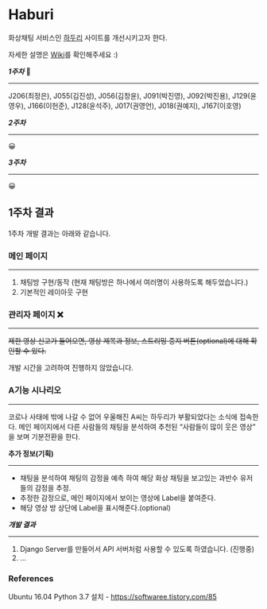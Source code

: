 # Haburi

화상채팅 서비스인 [하두리](https://namu.wiki/w/하두리) 사이트를 개선시키고자 한다.

자세한 설명은 [Wiki](https://github.com/boostcamp-2020/relay_09/wiki/하부리-Wiki)를 확인해주세요 :)



***1주차*** 📌

****

J206(최정은), J055(김진성), J056(김창윤), J091(박진영), J092(박진용), J129(윤영우), J166(이헌준), J128(윤석주), J017(권영언), J018(권예지), J167(이호영)



***2주차***

------

😀



***3주차***

------

😀





## 1주차 결과

1주차 개발 결과는 아래와 같습니다.



### 메인 페이지

------

1. 채팅방 구현/동작 (현재 채팅방은 하나에서 여러명이 사용하도록 해두었습니다.)
2. 기본적인 레이아웃 구현



### 관리자 페이지 ❌

------

~~제한 영상 신고가 들어오면, 영상 제목과 정보, 스트리밍 중지 버튼(optional)에 대해 확인할 수 있다.~~

개발 시간을 고려하여 진행하지 않았습니다.



### A기능 시나리오

------

코로나 사태에 밖에 나갈 수 없어 우울해진 A씨는 하두리가 부활되었다는 소식에 접속한다. 메인 페이지에서 다른 사람들의 채팅을 분석하여 추천된 “사람들이 많이 웃은 영상” 을 보며 기분전환을 한다.



**추가 정보(기획)**

------

- 채팅을 분석하여 채팅의 감정을 예측 하여 해당 화상 채팅을 보고있는 과반수 유저들의 감정을 추정.
- 추정한 감정으로, 메인 페이지에서 보이는 영상에 Label을 붙여준다.
- 해당 영상 방 상단에 Label을 표시해준다.(optional)



***개발 결과***

------

1. Django Server를 만들어서 API 서버처럼 사용할 수 있도록 하였습니다. (진행중)
2. ...





### References

Ubuntu 16.04 Python 3.7 설치 - https://softwaree.tistory.com/85

